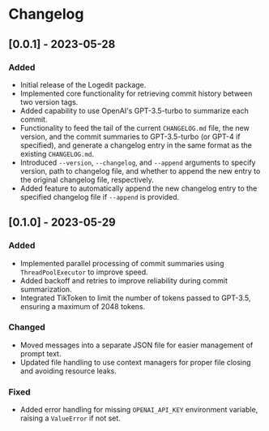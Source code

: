 # Changelog

## [0.0.1] - 2023-05-28

### Added
- Initial release of the Logedit package.
- Implemented core functionality for retrieving commit history between two version tags.
- Added capability to use OpenAI's GPT-3.5-turbo to summarize each commit.
- Functionality to feed the tail of the current `CHANGELOG.md` file, the new version, and the commit summaries to GPT-3.5-turbo (or GPT-4 if specified), and generate a changelog entry in the same format as the existing `CHANGELOG.md`.
- Introduced `--version`, `--changelog`, and `--append` arguments to specify version, path to changelog file, and whether to append the new entry to the original changelog file, respectively.
- Added feature to automatically append the new changelog entry to the specified changelog file if `--append` is provided.

## [0.1.0] - 2023-05-29

### Added
- Implemented parallel processing of commit summaries using `ThreadPoolExecutor` to improve speed.
- Added backoff and retries to improve reliability during commit summarization.
- Integrated TikToken to limit the number of tokens passed to GPT-3.5, ensuring a maximum of 2048 tokens.

### Changed
- Moved messages into a separate JSON file for easier management of prompt text.
- Updated file handling to use context managers for proper file closing and avoiding resource leaks.

### Fixed
- Added error handling for missing `OPENAI_API_KEY` environment variable, raising a `ValueError` if not set.
